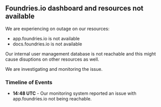 ## Foundries.io dashboard and resources not available

We are experiencing on outage on our resources:
* app.foundries.io is not available
* docs.foundries.io is not available
  
Our internal user management database is not reachable and this might cause disuptions on other resources as well.

We are investigating and monitoring the issue.

### Timeline of Events

* **14:48 UTC** - Our monitoring system reported an issue with app.foundries.io not being reachable.
